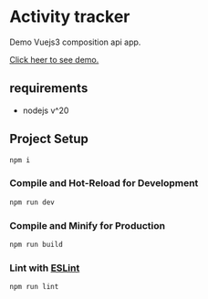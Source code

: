 # Activity tracker

Demo Vuejs3 composition api app.

[Click heer to see demo.](https://activity-tracker-aymannagyahmed.vercel.app/#timeline)
## requirements
- nodejs v^20

## Project Setup

```sh
npm i
```

### Compile and Hot-Reload for Development

```sh
npm run dev
```

### Compile and Minify for Production

```sh
npm run build
```

### Lint with [ESLint](https://eslint.org/)

```sh
npm run lint
```